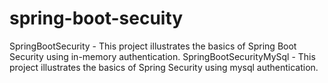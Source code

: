 # spring-boot-secuity
SpringBootSecurity - This project illustrates the basics of Spring Boot Security using in-memory authentication.
SpringBootSecurityMySql - This project illustrates the basics of Spring Security using mysql authentication.
